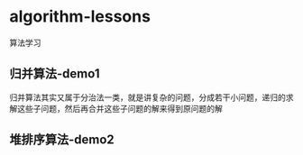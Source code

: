 # algorithm-lessons
算法学习

## 归并算法-demo1
归并算法其实又属于分治法一类，就是讲复杂的问题，分成若干小问题，递归的求解这些子问题，然后再合并这些子问题的解来得到原问题的解

## 堆排序算法-demo2

